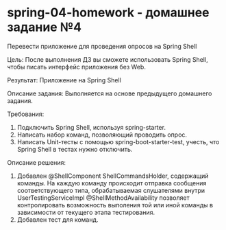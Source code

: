 # spring-04-homework - домашнее задание №4

Перевести приложение для проведения опросов на Spring Shell

Цель: После выполнения ДЗ вы сможете использовать Spring Shell, чтобы писать интерфейс приложения без Web.

Результат: Приложение на Spring Shell

Описание задания: Выполняется на основе предыдущего домашнего задания.

Требования:
1. Подключить Spring Shell, используя spring-starter.
2. Написать набор команд, позволяющий проводить опрос.
3. Написать Unit-тесты с помощью spring-boot-starter-test, учесть, что Spring Shell в тестах нужно отключить.

Описание решения:
1. Добавлен @ShellComponent ShellCommandsHolder, содержащий команды. 
На каждую команду происходит отправка сообщения соответствующего типа, обрабатываемая слушателями внутри UserTestingServiceImpl
@ShellMethodAvailability позволяет контролировать возможность выполения той или иной команды в зависимости от текущего этапа тестирования.
2. Добавлен тест для команд.
